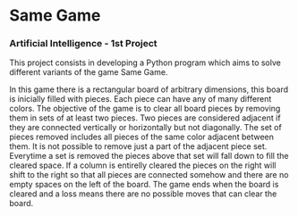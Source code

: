 # Same Game

### Artificial Intelligence - 1st Project

This project consists in developing a Python program which aims to solve different variants of the game Same Game.

In this game there is a rectangular board of arbitrary dimensions, this board is inicially filled with pieces. Each piece can have any of many different colors. The objective of the game is to clear all board pieces by removing them in sets of at least two pieces. Two pieces are considered adjacent if they are connected vertically or horizontally but not diagonally. The set of pieces removed includes all pieces of the same color adjacent between them. It is not possible to remove just a part of the adjacent piece set. Everytime a set is removed the pieces above that set will fall down to fill the cleared space. If a column is entirelly cleared the pieces on the right will shift to the right so that all pieces are connected somehow and there are no empty spaces on the left of the board. The game ends when the board is cleared and a loss means there are no possible moves that can clear the board.
